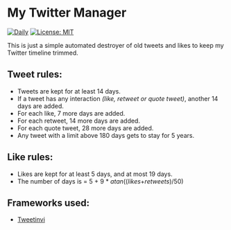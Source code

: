 # My Twitter Manager

[![Daily](https://github.com/atornblad/my-twitter-manager/actions/workflows/daily.yml/badge.svg)](https://github.com/atornblad/my-twitter-manager/actions/workflows/daily.yml)
[![License: MIT](https://img.shields.io/badge/License-MIT-blue.svg)](https://github.com/atornblad/my-twitter-manager/blob/master/backend/LICENSE)

This is just a simple automated destroyer of old tweets and likes to keep my Twitter timeline trimmed.

## Tweet rules:

* Tweets are kept for at least 14 days.
* If a tweet has any interaction *(like, retweet or quote tweet)*, another 14 days are added.
* For each like, 7 more days are added.
* For each retweet, 14 more days are added.
* For each quote tweet, 28 more days are added.
* Any tweet with a limit above 180 days gets to stay for 5 years.

## Like rules:

* Likes are kept for at least 5 days, and at most 19 days.
* The number of days is = 5 + 9 \* *atan*((*likes*+*retweets*)/50)

## Frameworks used:

* [Tweetinvi](https://github.com/linvi/tweetinvi)

